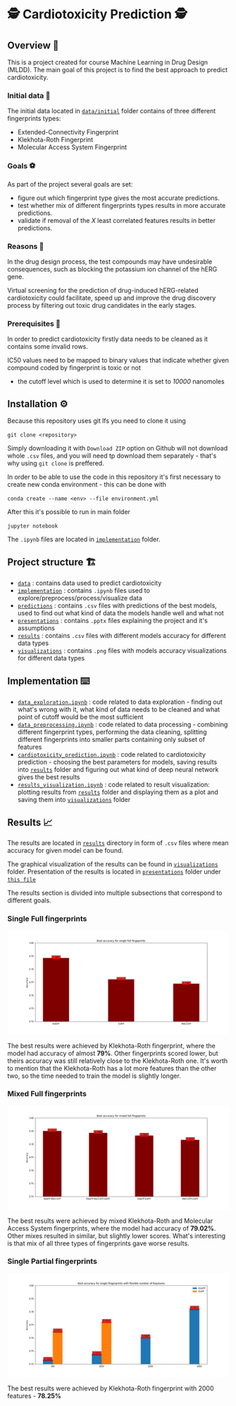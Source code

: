 # 🕵️ Cardiotoxicity Prediction 🕵️

## Overview 📖
This is a project created for course Machine Learning in Drug Design (MLDD).
The main goal of this project is to find the best approach to predict cardiotoxicity. 

### Initial data 💾
The initial data located in 
[`data/initial`](/data/initial) folder contains of three different fingerprints types:
* Extended-Connectivity Fingerprint
* Klekhota-Roth Fingerprint
* Molecular Access System Fingerprint

### Goals ⚽
As part of the project several goals are set:

- figure out which fingerprint type gives the most accurate predictions.
- test whether mix of different fingerprints types results in more accurate predictions. 
- validate if removal of the *X* least correlated features results in better predictions. 

### Reasons 🤔
In the drug design process, the test compounds may have undesirable consequences, such as blocking the potassium ion 
channel of the hERG gene.

Virtual screening for the prediction of drug-induced hERG-related cardiotoxicity could facilitate, speed up and improve 
the drug discovery process by filtering out toxic drug candidates in the early stages.

### Prerequisites 📝
In order to predict cardiotoxicity firstly data needs to be cleaned as it contains some invalid rows. 

IC50 values need to be mapped to binary values that indicate whether given compound coded by fingerprint is toxic or 
not
* the cutoff level which is used to determine it is set to *10000* nanomoles


## Installation ⚙️
Because this repository uses git lfs you need to clone it using 

`git clone <repository>`

Simply downloading it with `Download ZIP` option on Github will not download whole `.csv` files, and you will need tp
download them separately - that's why using `git clone` is preffered.

In order to be able to use the code in this repository it's first necessary to create
new conda environment - this can be done with

`conda create --name <env> --file environment.yml`

After this it's possible to run in main folder

`jupyter notebook`

The `.ipynb` files are located in [`implementation`](/implementation) folder.

## Project structure 🏗️
* [`data`](/data) : contains data used to predict cardiotoxicity
* [`implementation`](/implementation) : contains `.ipynb` files used to explore/preprocess/process/visualize data
* [`predictions`](/predictions) : contains `.csv` files with predictions of the best models, used to find out what 
kind of data the models handle well and what not
* [`presentations`](/presentations) : contains `.pptx` files explaining the project and it's assumptions
* [`results`](/results) : contains `.csv` files with different models accuracy for different data types
* [`visualizations`](/visualizations) : contains `.png` files with models accuracy visualizations for different 
data types

## Implementation ⌨️
* [`data_exploration.ipynb`](/implementation/data_exploration.ipynb) : code related to data exploration - finding out 
what's wrong with it, what kind of data needs to be cleaned and what point of cutoff would be the most sufficient
* [`data_preprocessing.ipynb`](/implementation/data_preprocessing.ipynb) : code related to data processing - combining 
different fingerprint types, performing the data cleaning, splitting different fingerprints into smaller parts containing
only subset of features
* [`cardiotoxicity_prediction.ipynb`](/implementation/cardiotoxicity_prediction.ipynb) : code related to cardiotoxicity 
prediction - choosing the best parameters for models, saving results into [`results`](/results) folder and figuring out 
what kind of deep neural network gives the best results
* [`results_visualization.ipynb`](/implementation/results_visualization.ipynb) : code related to result visualization: 
plotting results from [`results`](/results) folder and displaying them as a plot and saving them into 
[`visualizations`](/visualizations) folder

## Results 📈
The results are located in [`results`](/results) directory in form of `.csv` files where mean accuracy for given model 
can be found.

The graphical visualization of the results can be found in [`visualizations`](/visualizations) folder. Presentation of the results is 
located in [`presentations`](/presentations) folder under [`this file`](/presentations/Nauczanie%20maszynowe%20w%20projektowaniu%20leków%5BWyniki%5D.pptx)

The results section is divided into multiple subsections that correspond to different goals.

### Single Full fingerprints

![Single Full fingerprints](/visualizations/aggregated/single_full.png "Single Full fingerprints")

The best results were achieved by Klekhota-Roth fingerprint, where the model had accuracy of almost **79%**. Other 
fingerprints scored lower, but theirs accuracy was still relatively close to the Klekhota-Roth one. It's worth to 
mention that the Klekhota-Roth has a lot more features than the other two, so the time needed to train the model is 
slightly longer.

### Mixed Full fingerprints

![Mixed Full fingerprints](/visualizations/aggregated/mixed_full.png "Mixed Full fingerprints")

The best results were achieved by mixed Klekhota-Roth and Molecular Access System fingerprints, where the model 
had accuracy of **79.02%**. Other mixes resulted in similar, but slightly lower scores. What's interesting is that mix 
of all three types of fingerprints gave worse results.

### Single Partial fingerprints

![Single Partial fingerprints](/visualizations/aggregated/single_partial_comparision.png "Single Partial fingerprints")

The best results were achieved by Klekhota-Roth fingerprint with 2000 features - **78.25%**
